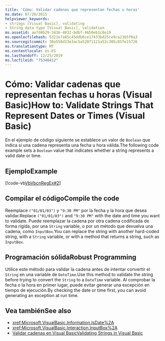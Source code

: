 ```yaml
---
title: 'Cómo: Validar cadenas que representan fechas u horas'
ms.date: 07/20/2015
helpviewer_keywords:
- strings [Visual Basic], validating
- String data type [Visual Basic], validation
ms.assetid: ae7d4b29-3436-4032-bdbf-4650eb1c8e19
ms.openlocfilehash: 5321e7a85c45ddb6ce17433bd25ce9ca2165f0a3
ms.sourcegitcommit: 30a558d23e3ac5a52071121a52c305c85fe15726
ms.translationtype: MT
ms.contentlocale: es-ES
ms.lasthandoff: 12/25/2019
ms.locfileid: "75348412"
---
```

# <a name="how-to-validate-strings-that-represent-dates-or-times-visual-basic"></a><span data-ttu-id="dcf77-102">Cómo: Validar cadenas que representan fechas u horas (Visual Basic)</span><span class="sxs-lookup"><span data-stu-id="dcf77-102">How to: Validate Strings That Represent Dates or Times (Visual Basic)</span></span>
<span data-ttu-id="dcf77-103">En el ejemplo de código siguiente se establece un valor de `Boolean` que indica si una cadena representa una fecha u hora válida.</span><span class="sxs-lookup"><span data-stu-id="dcf77-103">The following code example sets a `Boolean` value that indicates whether a string represents a valid date or time.</span></span>  
  
## <a name="example"></a><span data-ttu-id="dcf77-104">Ejemplo</span><span class="sxs-lookup"><span data-stu-id="dcf77-104">Example</span></span>  
 [!code-vb[VbVbcnRegEx#2](~/samples/snippets/visualbasic/VS_Snippets_VBCSharp/VbVbcnRegEx/VB/Class1.vb#2)]  
  
## <a name="compile-the-code"></a><span data-ttu-id="dcf77-105">Compilar el código</span><span class="sxs-lookup"><span data-stu-id="dcf77-105">Compile the code</span></span>  
 <span data-ttu-id="dcf77-106">Reemplace `("01/01/03")` y `"9:30 PM"` por la fecha y la hora que desea validar.</span><span class="sxs-lookup"><span data-stu-id="dcf77-106">Replace `("01/01/03")` and `"9:30 PM"` with the date and time you want to validate.</span></span> <span data-ttu-id="dcf77-107">Puede reemplazar la cadena por otra cadena codificada de forma rígida, por una `String` variable, o por un método que devuelva una cadena, como `InputBox`.</span><span class="sxs-lookup"><span data-stu-id="dcf77-107">You can replace the string with another hard-coded string, with a `String` variable, or with a method that returns a string, such as `InputBox`.</span></span>  
  
## <a name="robust-programming"></a><span data-ttu-id="dcf77-108">Programación sólida</span><span class="sxs-lookup"><span data-stu-id="dcf77-108">Robust Programming</span></span>  
 <span data-ttu-id="dcf77-109">Utilice este método para validar la cadena antes de intentar convertir el `String` en una variable de `DateTime`.</span><span class="sxs-lookup"><span data-stu-id="dcf77-109">Use this method to validate the string before trying to convert the `String` to a `DateTime` variable.</span></span> <span data-ttu-id="dcf77-110">Al comprobar la fecha o la hora en primer lugar, puede evitar generar una excepción en tiempo de ejecución.</span><span class="sxs-lookup"><span data-stu-id="dcf77-110">By checking the date or time first, you can avoid generating an exception at run time.</span></span>  
  
## <a name="see-also"></a><span data-ttu-id="dcf77-111">Vea también</span><span class="sxs-lookup"><span data-stu-id="dcf77-111">See also</span></span>

- <xref:Microsoft.VisualBasic.Information.IsDate%2A>
- <xref:Microsoft.VisualBasic.Interaction.InputBox%2A>
- [<span data-ttu-id="dcf77-112">Validar cadenas en Visual Basic</span><span class="sxs-lookup"><span data-stu-id="dcf77-112">Validating Strings in Visual Basic</span></span>](../../../../visual-basic/programming-guide/language-features/strings/validating-strings.md)
